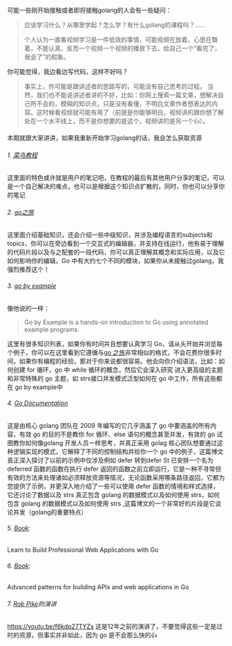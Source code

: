 可能一些刚开始接触或者即将接触golang的人会有一些疑问：
> 应该学习什么？从哪里学起？怎么学？有什么golang的课程吗？……

> 个人认为一直看视频学习是一件低效的事情，可能视频在放着，心思在飘着，不能认真，反而一个视频一个视频的播放下去，给自己一个“看完了，我会了”的假象。

你可能觉得，我边看边写代码，这样不好吗？
> 事实上，你可能是跟讲述者的思路写的，可能没有自己思考的过程。
当然，我们也不能说讲述者讲的不好，比如：你网上搜索一篇文章，想解决自己所不会的，模糊的知识点，只是没有看懂，不明白文章作者想表达的内容。这时候看视频就可能有用了（前提是你能够明白，视频讲的跟你想了解处在一个水平线上，而不是你想要的是这个，视频讲的是另一个👍）。

本期就跟大家讲讲，如果我重新开始学习golang的话，我会怎么获取资源


###### 1. [菜鸟教程](https://www.runoob.com/)
这里面的特色或许就是用户的笔记吧，在教程的最后有其他用户分享的笔记，可以是一个自己解决的难点，也可以是根据这个知识点扩散的，同时，你也可以分享你的笔记

###### 2. [go之旅](https://tour.go-zh.org/welcome/1)
这里面介绍基础知识，还会介绍一些中级知识，并涉及编程语言的subjects和topics，你可以在旁边看到一个交互式的编辑器，并支持在线运行，他有易于理解的代码片段以及与之配套的一段代码，你可以真正理解其概念和实际应用，以及它如何影响你的编辑，Go 中有大约七个不同的模块，如果你从未接触过golang，我强烈推荐这个！

###### 3. [go by example](https://gobyexample.com)
像他说的一样：
> Go by Example is a hands-on introduction to Go using annotated example programs. 

这里有很多知识列表，如果你有时间并且想要认真学习 Go，请从头开始并浏览每个例子，你可以在这里看到它遵循与[go 之旅](https://tour.go-zh.org/welcome/1)非常相似的格式，不会花费你很多时间，如果你有编程的经验，那对于你来说都很容易。他会向你介绍语法，比如：如何创建 for 循环，go 中 while 循环的概念，然后它会深入研究 进入更高级的主题和非常特殊的 go 主题，如 strs接口并发模式泛型如何在 go 中工作，所有这些都在 go by example中

###### 4. [Go Documentation](https://go.dev/doc/)
这是由核心 golang 团队在 2009 年编写的它几乎涵盖了 go 中要涵盖的所有内容，有效 go 的目的不是教你 for 循环、else 语句的概念甚至并发，有效的 go 试图教你如何像golang 开发人员一样思考，并真正采用 golag 核心团队想要通过这种逻辑实现的模式，它解释了不同的控制结构并给你一个 go 中的例子，这篇博文真正深入探讨了以前的示例中仅涉及例如 defer 转到defer St 已安排一个名为deferred 函数的函数在执行 defer 返回的函数之前立即运行，它是一种不寻常但有效的方法来处理诸如必须释放资源等情况，无论函数采用哪条路径返回，它都为您提供了示例，并更深入地介绍了一些可以使用 defer 函数的情境和样式选择，它还讨论了数据以及 strs 真正包含 golang 的数据模式以及如何使用 strs，如何包含 golang 的数据模式以及如何使用 strs ,这篇博文的一个非常好的片段是它谈论并发（golang的重要特点）

###### 5. [Book](https://lets-go.alexedwards.net/#packages):
Learn to Build Professional Web Applications with Go

###### 6. [Book](https://lets-go-further.alexedwards.net/):
Advanced patterns for building APIs and web applications in Go

###### 7. [Rob Pike](https://en.wikipedia.org/wiki/Rob_Pike)的演讲
https://youtu.be/f6kdp27TYZs
这是12年之前的演讲了，不要觉得这些一定是过时的资源，但事实并非如此，因为 go 是不会那么快的👍













